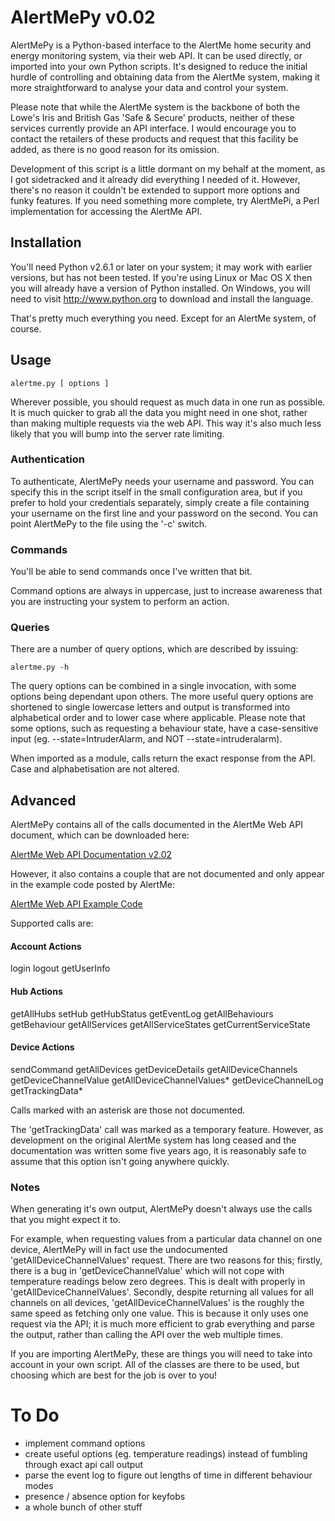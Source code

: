 AlertMePy v0.02
===============

AlertMePy is a Python-based interface to the AlertMe home security and energy monitoring system, via their web API. It can be used directly, or imported into your own Python scripts. It's designed to reduce the initial hurdle of controlling and obtaining data from the AlertMe system, making it more straightforward to analyse your data and control your system.

Please note that while the AlertMe system is the backbone of both the Lowe's Iris and British Gas 'Safe & Secure' products, neither of these services currently provide an API interface. I would encourage you to contact the retailers of these products and request that this facility be added, as there is no good reason for its omission.

Development of this script is a little dormant on my behalf at the moment, as I got sidetracked and it already did everything I needed of it. However, there's no reason it couldn't be extended to support more options and funky features. If you need something more complete, try AlertMePi, a Perl implementation for accessing the AlertMe API.

Installation
------------

You'll need Python v2.6.1 or later on your system; it may work with earlier versions, but has not been tested. If you're using Linux or Mac OS X then you will already have a version of Python installed. On Windows, you will need to visit http://www.python.org to download and install the language.

That's pretty much everything you need. Except for an AlertMe system, of course.

Usage
-----

	alertme.py [ options ]

Wherever possible, you should request as much data in one run as possible. It is much quicker to grab all the data you might need in one shot, rather than making multiple requests via the web API. This way it's also much less likely that you will bump into the server rate limiting.

### Authentication

To authenticate, AlertMePy needs your username and password. You can specify this in the script itself in the small configuration area, but if you prefer to hold your credentials separately, simply create a file containing your username on the first line and your password on the second. You can point AlertMePy to the file using the '-c' switch.

### Commands

You'll be able to send commands once I've written that bit.

Command options are always in uppercase, just to increase awareness that you are instructing your system to perform an action.

### Queries

There are a number of query options, which are described by issuing:

	alertme.py -h

The query options can be combined in a single invocation, with some options being dependant upon others. The more useful query options are shortened to single lowercase letters and output is transformed into alphabetical order and to lower case where applicable. Please note that some options, such as requesting a behaviour state, have a case-sensitive input (eg. --state=IntruderAlarm, and NOT --state=intruderalarm).

When imported as a module, calls return the exact response from the API. Case and alphabetisation are not altered.

Advanced
--------

AlertMePy contains all of the calls documented in the AlertMe Web API document, which can be downloaded here:

[AlertMe Web API Documentation v2.02](http://support.alertme.com/ics/support/DLRedirect.asp?fileNum=82326&deptID=5503 "AlertMe Web API Documentation v2.02")

However, it also contains a couple that are not documented and only appear in the example code posted by AlertMe:

[AlertMe Web API Example Code](https://api.alertme.com/webapi/test/v2/ "AlertMe Web API Example Code")

Supported calls are:

#### Account Actions
login
logout
getUserInfo
#### Hub Actions
getAllHubs
setHub
getHubStatus
getEventLog
getAllBehaviours
getBehaviour
getAllServices
getAllServiceStates
getCurrentServiceState
#### Device Actions
sendCommand
getAllDevices
getDeviceDetails
getAllDeviceChannels
getDeviceChannelValue
getAllDeviceChannelValues*
getDeviceChannelLog
getTrackingData*
	
Calls marked with an asterisk are those not documented.

The 'getTrackingData' call was marked as a temporary feature. However, as development on the original AlertMe system has long ceased and the documentation was written some five years ago, it is reasonably safe to assume that this option isn't going anywhere quickly.

### Notes

When generating it's own output, AlertMePy doesn't always use the calls that you might expect it to.

For example, when requesting values from a particular data channel on one device, AlertMePy will in fact use the undocumented 'getAllDeviceChannelValues' request. There are two reasons for this; firstly, there is a bug in 'getDeviceChannelValue' which will not cope with temperature readings below zero degrees. This is dealt with properly in 'getAllDeviceChannelValues'. Secondly, despite returning all values for all channels on all devices, 'getAllDeviceChannelValues' is the roughly the same speed as fetching only one value. This is because it only uses one request via the API; it is much more efficient to grab everything and parse the output, rather than calling the API over the web multiple times.

If you are importing AlertMePy, these are things you will need to take into account in your own script. All of the classes are there to be used, but choosing which are best for the job is over to you!

To Do
=====

* implement command options
* create useful options (eg. temperature readings) instead of fumbling through exact api call output
* parse the event log to figure out lengths of time in different behaviour modes
* presence / absence option for keyfobs
* a whole bunch of other stuff